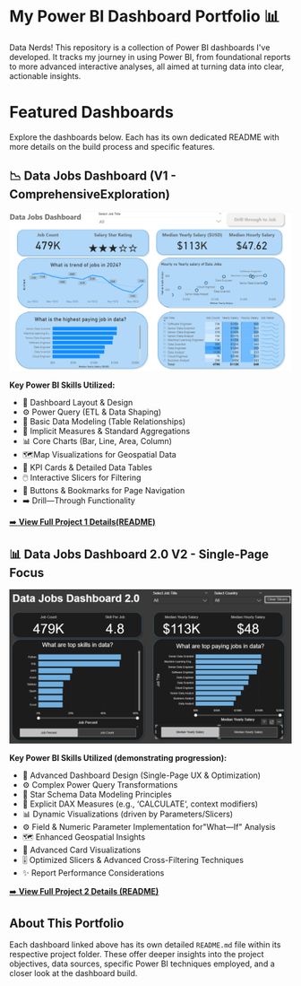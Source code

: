 # My Power BI Dashboard Portfolio 📊

Data Nerds! This repository is a collection of Power BI dashboards I've developed. It tracks my journey in using Power BI, from foundational reports to more advanced interactive analyses, all aimed at turning data into clear, actionable insights.

# Featured Dashboards

Explore the dashboards below. Each has its own dedicated
README with more details on the build process and
specific features.

## 📉 Data Jobs Dashboard (V1 - ComprehensiveExploration)

![Data Jobs DB GIF](/images/Project%201%20Page%201.png)

**Key Power BI Skills Utilized:**
* 🎨 Dashboard Layout & Design
* ⚙️ Power Query (ETL & Data Shaping)
* 🔗 Basic Data Modeling (Table Relationships)
* 🧮 Implicit Measures & Standard Aggregations
* 📊 Core Charts (Bar, Line, Area, Column)
* 🗺️Map Visualizations for Geospatial Data
* 🔢 KPI Cards & Detailed Data Tables
* 🖱️ Interactive Slicers for Filtering
* 🔘 Buttons & Bookmarks for Page Navigation
* ➡️ Drill—Through Functionality


[ ➡️ **View Full Project 1 Details(README)**](/Data%20Jobs%20V1/README.md)

## 📊 Data Jobs Dashboard 2.0 V2 - Single-Page Focus

![Data Jobs Dashboard 2.0](/images/Project%202%20Page%201.png)

**Key Power BI Skills Utilized (demonstrating progression):**

* 🎨 Advanced Dashboard Design (Single-Page UX & Optimization)
* ⚙️ Complex Power Query Transformations
* 🔗 Star Schema Data Modeling Principles
* 🧮 Explicit DAX Measures (e.g., ‘CALCULATE‘, context modifiers)
* 📊 Dynamic Visualizations (driven by Parameters/Slicers)
* ⚙️ Field & Numeric Parameter Implementation for"What—If" Analysis
* 🗺️ Enhanced Geospatial Insights
* 🔢 Advanced Card Visualizations
* 🎚️ Optimized Slicers & Advanced Cross-Filtering Techniques
* ✨ Report Performance Considerations

[➡️ **View Full Project 2 Details (README)**](/images/Project%202%20Page%201.png)

## About This Portfolio

Each dashboard linked above has its own detailed `README.md` file within its respective project folder. These
offer deeper insights into the project objectives, data
sources, specific Power BI techniques employed, and a
closer look at the dashboard build.